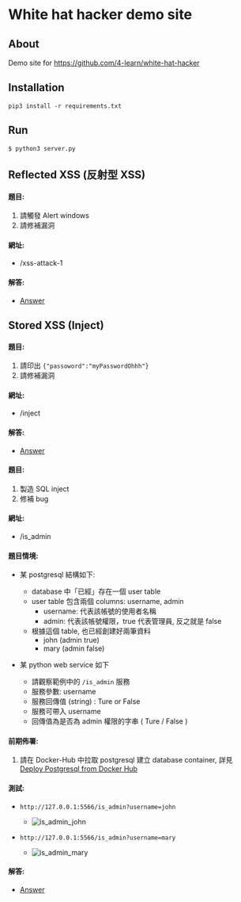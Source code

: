 # White hat hacker demo site

## About
Demo site for https://github.com/4-learn/white-hat-hacker

## Installation
```bash=
pip3 install -r requirements.txt
```

## Run
```bash=
$ python3 server.py
```

## Reflected XSS (反射型 XSS)

#### 題目:
1. 請觸發 Alert windows
2. 請修補漏洞

#### 網址:
- /xss-attack-1

#### 解答:
- [Answer](https://github.com/yillkid/ntc-white-hat/tree/master/answer-xss-flask-server/001)

## Stored XSS (Inject)

#### 題目:
1. 請印出 `{"passoword":"myPasswordOhhh"}` 
2. 請修補漏洞

#### 網址:
- /inject

#### 解答:
- [Answer](https://github.com/yillkid/ntc-white-hat/tree/master/answer-xss-flask-server/002)

#### 題目:
1. 製造 SQL inject
2. 修補 bug

#### 網址:
- /is_admin

#### 題目情境:
- 某 postgresql 結構如下:
  - database 中「已經」存在一個 user table
  - user table 包含兩個 columns: username, admin
    - username: 代表該帳號的使用者名稱
    - admin: 代表該帳號權限，true 代表管理員, 反之就是 false
  - 根據這個 table, 也已經創建好兩筆資料
    - john (admin true)
    - mary (admin false)

- 某 python web service 如下
  - 請觀察範例中的 `/is_admin` 服務
  - 服務參數: username
  - 服務回傳值 (string) : Ture or False
  - 服務可帶入 username
  - 回傳值為是否為 admin 權限的字串 ( Ture / False ) 

#### 前期佈署:
1. 請在 Docker-Hub 中拉取 postgresql 建立 database container, 詳見 [Deploy Postgresql from Docker Hub](docs/deploy_db/README.md)

#### 測試:
- `http://127.0.0.1:5566/is_admin?username=john`
  - ![is_admin_john](https://user-images.githubusercontent.com/185872/173305442-2bd9a510-057d-4032-85a0-f6bcfa5376e2.png)

- `http://127.0.0.1:5566/is_admin?username=mary`
  - ![is_admin_mary](https://user-images.githubusercontent.com/185872/173305513-b8cd39db-ec2e-4375-a4cc-30f874f8b597.png)

#### 解答:
- [Answer](https://github.com/yillkid/ntc-white-hat/tree/master/answer-xss-flask-server/003)
